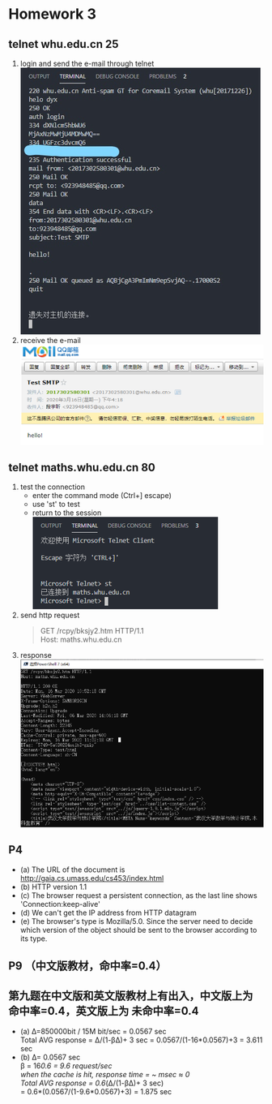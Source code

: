 # Homework 3
## telnet whu.edu.cn 25
1. login and send the e-mail through telnet  
   ![telnet whu.edu.cn 25](https://raw.githubusercontent.com/DYnamoX513/markdown-photots/master/computer%20network/Ch2/telnet/smtp1.jpg)  
2. receive the e-mail  
   ![receipt](https://raw.githubusercontent.com/DYnamoX513/markdown-photots/master/computer%20network/Ch2/telnet/smtp2.png)  
## telnet maths.whu.edu.cn 80
1. test the connection
   - enter the command mode (Ctrl+] escape)
   - use 'st' to test
   - return to the session  
   ![telnet maths.whu.edu.cn 80](https://raw.githubusercontent.com/DYnamoX513/markdown-photots/master/computer%20network/Ch2/telnet/http1.png)  
2. send http request
   > GET /rcpy/bksjy2.htm HTTP/1.1  
   > Host: maths.whu.edu.cn  
3. response  
   ![response](https://raw.githubusercontent.com/DYnamoX513/markdown-photots/master/computer%20network/Ch2/telnet/http2.png)  
## P4
* (a) The URL of the document is http://gaia.cs.umass.edu/cs453/index.html  
* (b) HTTP version 1.1  
* (c) The browser request a persistent connection, as the last line shows 'Connection:keep-alive'  
* (d) We can't get the IP address from HTTP datagram  
* (e) The browser's type is Mozilla/5.0. Since the server need to decide which version of the object should be sent to the browser according to its type.  
## P9 （中文版教材，命中率=0.4）
## 第九题在中文版和英文版教材上有出入，中文版上为 命中率=0.4，英文版上为 未命中率=0.4
* (a) Δ=850000bit / 15M bit/sec = 0.0567 sec  
    Total AVG response = Δ/(1-βΔ)+ 3 sec = 0.0567/(1-16*0.0567)+3 = 3.611 sec  
* (b) Δ= 0.0567 sec  
    β = 16*0.6 = 9.6 request/sec  
    when the cache is hit, response time = ~ msec ≈ 0  
    Total AVG response = 0.6*(Δ/(1-βΔ)+ 3 sec)   
        = 0.6*(0.0567/(1-9.6*0.0567)+3) = 1.875 sec  
